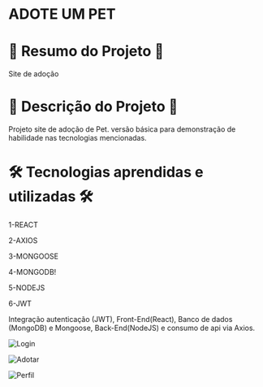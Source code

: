 # ADOTE UM PET


# 📄 Resumo do Projeto 📄

Site de adoção

# 📖 Descrição do Projeto 📖 

Projeto site de adoção de Pet. versão básica para demonstração de habilidade nas tecnologias mencionadas.

# 🛠️ Tecnologias aprendidas e utilizadas 🛠️

1-REACT

2-AXIOS

3-MONGOOSE

4-MONGODB!

5-NODEJS

6-JWT

Integração autenticação (JWT), Front-End(React), Banco de dados (MongoDB) e Mongoose, Back-End(NodeJS) e consumo de api via Axios.

![Login](https://user-images.githubusercontent.com/85304089/176323109-0e957a30-c9aa-45a3-860d-1b1e2f28a14f.png)

![Adotar](https://user-images.githubusercontent.com/85304089/176323137-985a9e92-57e1-481a-812c-cd22a84f8409.png)

![Perfil](https://user-images.githubusercontent.com/85304089/176323143-8ad18599-7afc-4d51-a3c7-8a7ee510322c.png)
